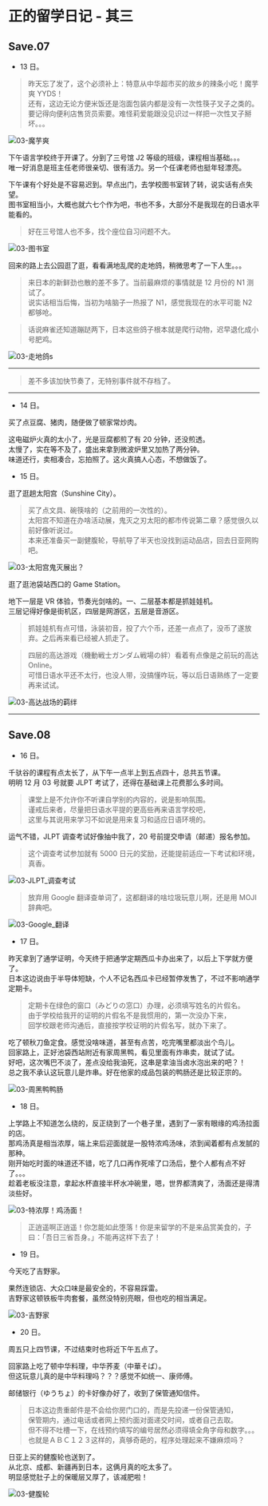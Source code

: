 # 正的留学日记 - 其三

## Save.07

- 13 日。

> 昨天忘了发了，这个必须补上：特意从中华超市买的故乡的辣条小吃！魔芋爽 YYDS！  
> 还有，这边无论方便米饭还是泡面包装内都是没有一次性筷子叉子之类的。  
> 要记得向便利店售货员索要。难怪莉爱能跟没见识过一样把一次性叉子掰坏。。。

![03-魔芋爽](./images/03-魔芋爽.jpg)

下午语言学校终于开课了。分到了三号馆 J2 等级的班级，课程相当基础。。。  
唯一好消息是班主任老师很亲切、很有活力。另一个任课老师也挺年轻漂亮。

下午课有个好处是不容易迟到。早点出门，去学校图书室转了转，说实话有点失望。  
图书室相当小，大概也就六七个作为吧，书也不多，大部分不是我现在的日语水平能看的。

> 好在三号馆人也不多，找个座位自习问题不大。

![03-图书室](./images/03-图书室.jpg)

回来的路上去公园逛了逛，看看满地乱爬的走地鸽，稍微思考了一下人生。。。

> 来日本的新鲜劲也散的差不多了。当前最麻烦的事情就是 12 月份的 N1 测试了。  
> 说实话相当后悔，当初为啥脑子一热报了 N1，感觉我现在的水平可能 N2 都够呛。  

> 话说麻雀还知道蹦跶两下，日本这些鸽子根本就是爬行动物，迟早退化成小号肥鸡。

![03-走地鸽s](./images/03-走地鸽s.jpg)

---

> 差不多该加快节奏了，无特别事件就不存档了。

---

- 14 日。

买了点豆腐、猪肉，随便做了顿家常炒肉。

这电磁炉火真的太小了，光是豆腐都煎了有 20 分钟，还没煎透。  
太慢了，实在等不及了，盛出来拿到微波炉里又加热了两分钟。  
味道还行，卖相凑合，忘拍照了。这火真搞人心态，不想做饭了。

- 15 日。

逛了逛趟太阳宫（Sunshine City）。

> 买了点文具、碗筷啥的（之前用的一次性的）。  
> 太阳宫不知道在办啥活动展，鬼灭之刃太阳的都市传说第二章？感觉很久以前好像听说过。  
> 本来还准备买一副健腹轮，导航导了半天也没找到运动品店，回去日亚网购吧。

![03-太阳宫鬼灭展出？](./images/03-太阳宫鬼灭展出？.jpg)

逛了逛池袋站西口的 Game Station。

地下一层是 VR 体验，节奏光剑啥的。一、二层基本都是抓娃娃机。  
三层记得好像是街机区，四层是网游区，五层是音游区。

> 抓娃娃机有点可惜，泳装初音，投了六个币，还差一点点了，没币了遂放弃。之后再来看已经被人抓走了。

> 四层的高达游戏（機動戦士ガンダム戦場の絆）看着有点像是之前玩的高达 Online。  
> 可惜日语水平还不太行，也没人带，没搞懂咋玩，等以后日语熟练了一定要再来试试。

![03-高达战场的羁绊](./images/03-高达战场的羁绊.jpg)

---

## Save.08

- 16 日。

千驮谷的课程有点太长了，从下午一点半上到五点四十，总共五节课。  
明明 12 月 03 号就要 JLPT 考试了，还得在基础课上花费那么多时间。

> 课堂上是不允许你不听课自学别的内容的，说是影响氛围。  
> 谨戒后来者，尽量把日语水平提的更高些再来语言学校吧，  
> 这里与其说用来学习不如说是用来复习和适应日语环境的。

运气不错，JLPT 调查考试好像抽中我了，20 号前提交申请（邮递）报名参加。

> 这个调查考试参加就有 5000 日元的奖励，还能提前适应一下考试和环境，真香。

![03-JLPT_调查考试](./images/03-JLPT_调查考试.jpg)

> 放弃用 Google 翻译查单词了，这都翻译的啥垃圾玩意儿啊，还是用 MOJI 辞典吧。

![03-Google_翻译](./images/03-Google_翻译.jpg)

- 17 日。

昨天拿到了通学证明，今天终于把通学定期西瓜卡办出来了，以后上下学就方便了。  
日本这边说由于半导体短缺，个人不记名西瓜卡已经暂停发售了，不过不影响通学定期卡。

> 定期卡在绿色的窗口（みどりの窓口）办理，必须填写姓名的片假名。  
> 由于学校给我开的证明的片假名不是我惯用的，第一次没办下来，  
> 回学校跟老师沟通后，直接按学校证明的片假名写，就办下来了。

吃了顿秋刀鱼定食。感觉没啥味道，甚至有点苦，吃完嘴里都淡出个鸟儿。  
回家路上，正好池袋西站附近有家周黑鸭，看见里面有炸串卖，就试了试。  
好吧，这次嘴巴不淡了，差点没给我油死，这串是拿油当卤水泡出来的吧？！  
总之我不承认这玩意儿是炸串。好在他家的成品包装的鸭肠还是比较正宗的。

![03-周黑鸭鸭肠](./images/03-周黑鸭鸭肠.jpg)

- 18 日。

上学路上不知道怎么绕的，反正绕到了一个巷子里，遇到了一家有眼缘的鸡汤拉面的店。  
那鸡汤真是相当浓厚，端上来后迎面就是一股特浓鸡汤味，浓到闻着都有点发腻的那种。  
刚开始吃时面的味道还不错，吃了几口再作死嗦了口汤后，整个人都有点不好了。。。  
趁着老板没注意，拿起水杯直接半杯水冲碗里，嗯，世界都清爽了，汤面还是得清淡些好。

![03-特浓厚！鸡汤面！](./images/03-特浓厚！鸡汤面！.jpg)

> 正逍遥啊正逍遥！你怎能如此堕落！你是来留学的不是来品赏美食的，子曰：「吾日三省吾身。」不能再这样下去了！

- 19 日。

今天吃了吉野家。

果然连锁店、大众口味是最安全的，不容易踩雷。  
吉野家这顿铁板牛肉套餐，虽然没特别亮眼，但也吃的相当满足。

![03-吉野家](./images/03-吉野家.jpg)

- 20 日。

周五只上四节课，不过结束时也将近下午五点了。

回家路上吃了顿中华料理，中华荞麦（中華そば）。  
但这玩意儿真的是中华料理吗？？？感觉不如统一、康师傅。

邮储银行（ゆうちょ）的卡好像办好了，收到了保管通知信件。  

> 日本这边贵重邮件是不会给你房门口的，而是先投递一份保管通知，  
> 保管期内，通过电话或者网上预约面对面递交时间，或者自己去取。  
> 但不得不吐槽一下，在线预约填写的编号居然必须得填全角字母和数字。。。  
> 也就是ＡＢＣ１２３这样的，真够奇葩的，程序处理起来不嫌麻烦吗？

日亚上买的健腹轮也送到了。  
从北京、成都、新疆再到日本，这俩月真的吃太多了。  
明显感觉肚子上的保暖层又厚了，该减肥啦！

![03-健腹轮](./images/03-健腹轮.jpg)
